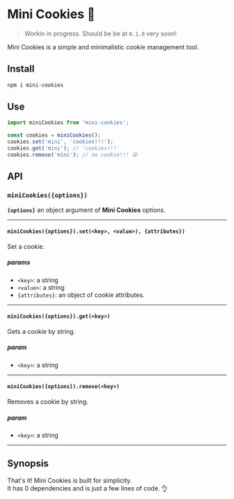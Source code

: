 # Mini Cookies 🍪

> Workin in progress. Should be be at `0.1.0` very soon!

Mini Cookies is a simple and minimalistic cookie management tool.

## Install

```bash
npm i mini-cookies
```

## Use

```typescript
import miniCookies from 'mini-cookies';

const cookies = miniCookies();
cookies.set('mini', 'cookies!!!');
cookies.get('mini'); // 'cookies!!!'
cookies.remove('mini'); // no cookie!!! 😫
```

## API

### `miniCookies({options})`

**`{options}`** an object argument of **Mini Cookies** options.

---

#### `miniCookies({options}).set(<key>, <value>), {attributes})`

Set a cookie.

##### params

- `<key>`: a string
- `<value>`: a string
- `{attributes}`: an object of cookie attributes.

---

#### `miniCookies({options}).get(<key>)`

Gets a cookie by string.

##### param

- `<key>`: a string

---

#### `miniCookies({options}).remove(<key>)`

Removes a cookie by string.

##### param

- `<key>`: a string

---

## Synopsis

That's it! Mini Cookies is built for simplicity.<br/>
It has 0 dependencies and is just a few lines of code. 👌
